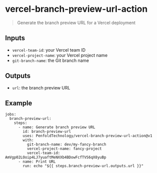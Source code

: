 # vercel-branch-preview-url-action

> Generate the branch preview URL for a Vercel deployment

## Inputs

- `vercel-team-id`: your Vercel team ID
- `vercel-project-name`: your Vercel project name
- `git-branch-name`: the Git branch name

## Outputs

- `url`: the branch preview URL

## Example

```
jobs:
  branch-preview-url:
    steps:
      - name: Generate branch preview URL
        id: branch-preview-url
        uses: PenfoldTechnology/vercel-branch-preview-url-action@v1
        with:
          git-branch-name: dev/my-fancy-branch
          vercel-project-name: fancy-project
          vercel-team-id: AmVgp02LOoip4LJ7yuaftMeNXXb4BDowFcfTVS6qX8yuBp
      - name: Print URL
        run: echo "${{ steps.branch-preview-url.outputs.url }}"
```
